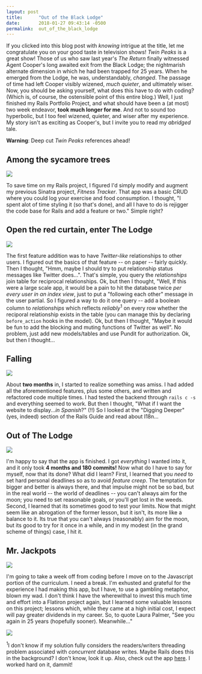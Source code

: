 ```yaml
---
layout: post
title:      "Out of the Black Lodge"
date:       2018-01-27 09:43:14 -0500
permalink:  out_of_the_black_lodge
---
```



If you clicked into this blog post with *knowing* intrigue at the title, let me congratulate you on your good taste in television shows! *Twin Peaks* is a great show! Those of us who saw last year's *The Return* finally witnessed Agent Cooper's long awaited exit from the Black Lodge; the nightmarish alternate dimension in which he had been trapped for 25 years. When he emerged from the Lodge, he was, understandably, *changed*. The passage of time had left Cooper visibly wizened, *much quieter*, and ultimately wiser. Now, you should be asking yourself, what does this have to do with coding? (Which is, of course, the ostensible point of this entire blog.) Well, I just finished my Rails Portfolio Project, and what should have been a (at most) two week endeavor, **took much longer for me**. And not to sound too hyperbolic, but I too feel wizened, quieter, and wiser after my experience. My story isn't as exciting as Cooper's, but I invite you to read my *abridged* tale.

**Warning**: Deep cut *Twin Peaks* references ahead!

## Among the sycamore trees
![](https://media.giphy.com/media/SbaQGo5fdI50s/giphy.gif)

To save time on my Rails project, I figured I'd simply modify and augment my previous Sinatra project, *Fitness Tracker*. That app was a basic CRUD where you could log your exercise and food consumption. I thought, "I spent alot of time styling it (so that's done), and all I have to do is rejigger the code base for Rails and add a feature or two."  Simple right?

## Open the red curtain, enter The Lodge
![](https://unwrappingtheplastic.files.wordpress.com/2017/04/ba5d80eddd37ff9e9bb4debee8582c6e.gif)

The first feature addition was to have *Twitter-like* relationships to other users. I figured out the basics of that feature -- on paper -- fairly quickly. Then I thought, "Hmm, maybe I should try to put relationship status messages like Twitter does...". That's simple, you query the *relationships* join table for reciprocal relationships. Ok, but then I thought, "Well, If this were a large scale app, it would be a pain to hit the database twice *per every user in an index view*, just to put a "following each other" message in the user partial. So I figured a way to do it one query -- add a boolean column to *relationships* which reflects *reliably*<sup>1</sup> on every row whether the reciporal relationship exists in the table (you can manage this by declaring `before_action` hooks in the model). Ok, but then I thought, "Maybe it would be fun to add the blocking and muting functions of Twitter as well".  No problem, just add new models/tables and use Pundit for authorization. Ok, but then I thought...

## Falling
![](https://media.giphy.com/media/xUA7aQdu2mdFnOgptm/source.gif)

About **two months** in, I started to realize something was amiss. I had added all the aforementioned features, plus some others, and written and refactored code multiple times. I had tested the backend through `rails c -s` and everything seemed to work. But then I thought, "What if I want the website to display...*in Spanish*?" (!!) So I looked at the "Digging Deeper" (yes, indeed) section of the Rails Guide and read about I18n...

## Out of The Lodge
![](https://thegameofnerds.files.wordpress.com/2017/06/303-coop-sucked-in.gif?w=730)

I'm happy to say that the app is finished. I got *everything* I wanted into it, and it only took **4 months and 180 commits!** Now what do I have to say for myself, now that its done? What did I learn? First, I learned that you *need* to set hard personal deadlines so as to avoid *feature creep*. The temptation for bigger and better is always there, and that impulse might not be so bad, but in the real world -- the world of deadlines -- you can't always aim for the moon; you need to set reasonable goals, or you'll get lost in the weeds. Second, I learned that its sometimes good to test your limits. Now that might seem like an abrogation of the former lesson, but it isn't, its more like a balance to it. Its true that you can't always (reasonably) aim for the moon, but its good to try for it once in a while, and in my modest (in the grand scheme of things) case, I hit it.

## Mr. Jackpots
![](https://i.redd.it/6mstt19eagzy.gif)

I'm going to take a week off from coding before I move on to the Javascript portion of the curriculum. I need a break. I'm exhusted and grateful for the experience I had making this app, but I have, to use a gambling metaphor, blown my wad. I don't think I have the wherewithal to invest this much time and effort into a Flatiron project again, but I learned some valuable lessons on this project; lessons which, while they came at a high initial cost, I expect will pay greater dividends in my career. So, to quote Laura Palmer, "See you again in 25 years (hopefully sooner). Meanwhile..."

![](https://78.media.tumblr.com/5a97c102f65f258fb8f9ca30eabef825/tumblr_oqsxdcaEGB1qbxh0uo1_500.gif)

<sup>1</sup>I don't know if my solution fully considers the readers/writers threading problem associated with *concurrent* database writes. Maybe Rails does this in the background? I don't know, look it up. Also, check out the app [here](https://github.com/jinstrider2000/fitness-tracker-rails). I worked hard on it, dammit! 
